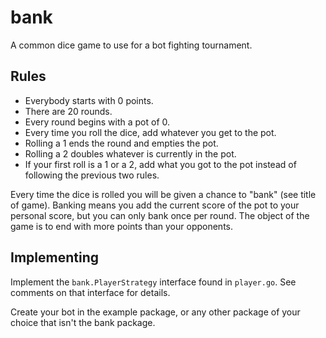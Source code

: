 # bank
A common dice game to use for a bot fighting tournament.

## Rules
- Everybody starts with 0 points. 
- There are 20 rounds. 
- Every round begins with a pot of 0. 
- Every time you roll the dice, add whatever you get to the pot. 
- Rolling a 1 ends the round and empties the pot.
- Rolling a 2 doubles whatever is currently in the pot.  
- If your first roll is a 1 or a 2, add what you got to the pot instead of following the previous two rules.

Every time the dice is rolled you will be given a chance to "bank" (see title of game). Banking means you add the
current score of the pot to your personal score, but you can only bank once per round. The object of the game is to end
with more points than your opponents.

## Implementing

Implement the `bank.PlayerStrategy` interface found in `player.go`. See comments on that interface for details.

Create your bot in the example package, or any other package of your choice that isn't the bank package.
